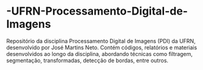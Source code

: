 # -UFRN-Processamento-Digital-de-Imagens
Repositório da disciplina Processamento Digital de Imagens (PDI) da UFRN, desenvolvido por José Martins Neto. Contém códigos, relatórios e materiais desenvolvidos ao longo da disciplina, abordando técnicas como filtragem, segmentação, transformadas, detecção de bordas, entre outros.
